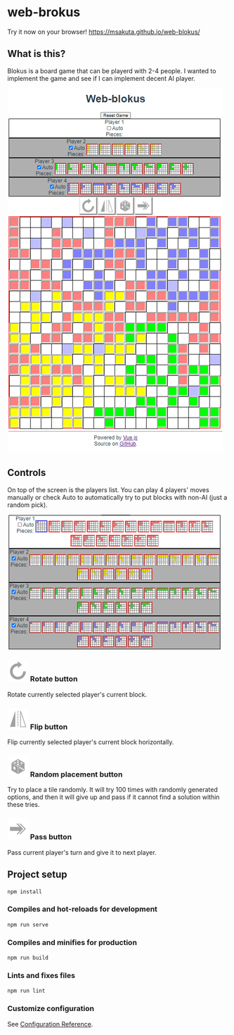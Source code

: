# web-brokus

Try it now on your browser! https://msakuta.github.io/web-blokus/

## What is this?

Blokus is a board game that can be playerd with 2-4 people.
I wanted to implement the game and see if I can implement decent AI player.

![screenshot](images/screenshot.png)

## Controls

On top of the screen is the players list.
You can play 4 players' moves manually or check Auto to automatically try to put
blocks with non-AI (just a random pick).

![players](images/players.png)


### ![](src/assets/rotateIcon.png) Rotate button

Rotate currently selected player's current block.

### ![flip](src/assets/flipIcon.png) Flip button

Flip currently selected player's current block horizontally.

### ![random](src/assets/randomIcon.png) Random placement button

Try to place a tile randomly. It will try 100 times with randomly generated
options, and then it will give up and pass if it cannot find a solution within these tries.

### ![skip](src/assets/passIcon.png) Pass button

Pass current player's turn and give it to next player.


## Project setup
```
npm install
```

### Compiles and hot-reloads for development
```
npm run serve
```

### Compiles and minifies for production
```
npm run build
```

### Lints and fixes files
```
npm run lint
```

### Customize configuration
See [Configuration Reference](https://cli.vuejs.org/config/).

